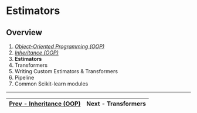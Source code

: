 # Estimators

## Overview
1. [_Object-Oriented Programming (OOP)_](./object-oriented-programming.md)
2. [_Inheritance (OOP)_](./inheritance.md)
3. **Estimators**
4. Transformers
5. Writing Custom Estimators & Transformers
6. Pipeline
7. Common Scikit-learn modules

---
| [Prev - Inheritance (OOP)](./inheritance.md "Inheritance (OOP)") | Next - Transformers   |
|:-----------------------------------------------------------------|---------------------------------------------------:|
